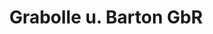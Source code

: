 ---
title: "Grabolle u. Barton GbR"
url: /rheda-wiedenbrueck/grabolle-u-barton-gbr/
shop: Autohaus
---